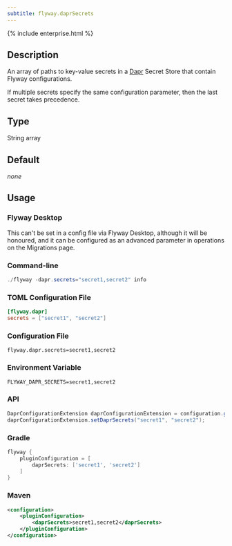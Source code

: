 ```yaml
---
subtitle: flyway.daprSecrets
---
```


{% include enterprise.html %}

## Description

An array of paths to key-value secrets in a
[Dapr](https://docs.dapr.io/developing-applications/building-blocks/secrets/secrets-overview/) Secret Store that contain
Flyway configurations.

If multiple secrets specify the same configuration parameter, then the last secret takes precedence.

## Type

String array

## Default

<i>none</i>

## Usage

### Flyway Desktop

This can't be set in a config file via Flyway Desktop, although it will be honoured, and it can be configured as an advanced parameter in operations on the Migrations page.

### Command-line

```powershell
./flyway -dapr.secrets="secret1,secret2" info
```

### TOML Configuration File

```toml
[flyway.dapr]
secrets = ["secret1", "secret2"]
```

### Configuration File

```properties
flyway.dapr.secrets=secret1,secret2
```

### Environment Variable

```properties
FLYWAY_DAPR_SECRETS=secret1,secret2
```

### API

```java
DaprConfigurationExtension daprConfigurationExtension = configuration.getPluginRegister().getPlugin(DaprConfigurationExtension.class)
daprConfigurationExtension.setDaprSecrets("secret1", "secret2");
```

### Gradle

```groovy
flyway {
    pluginConfiguration = [
        daprSecrets: ['secret1', 'secret2']
    ]
}
```

### Maven

```xml
<configuration>
    <pluginConfiguration>
        <daprSecrets>secret1,secret2</daprSecrets>
    </pluginConfiguration>
</configuration>
```
